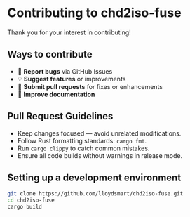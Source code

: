 # Contributing to chd2iso-fuse

Thank you for your interest in contributing!

## Ways to contribute

- 🐛 **Report bugs** via GitHub Issues
- 💡 **Suggest features** or improvements
- 🔧 **Submit pull requests** for fixes or enhancements
- 📝 **Improve documentation**

## Pull Request Guidelines

- Keep changes focused — avoid unrelated modifications.
- Follow Rust formatting standards: `cargo fmt`.
- Run `cargo clippy` to catch common mistakes.
- Ensure all code builds without warnings in release mode.

## Setting up a development environment

```bash
git clone https://github.com/lloydsmart/chd2iso-fuse.git
cd chd2iso-fuse
cargo build
```
